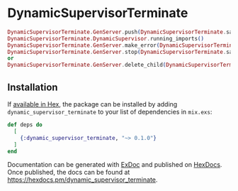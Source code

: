 # DynamicSupervisorTerminate

```elixir
DynamicSupervisorTerminate.GenServer.push(DynamicSupervisorTerminate.sample_init(1))
DynamicSupervisorTerminate.DynamicSupervisor.running_imports()
DynamicSupervisorTerminate.GenServer.make_error(DynamicSupervisorTerminate.sample_init(1).name)
DynamicSupervisorTerminate.GenServer.stop(DynamicSupervisorTerminate.sample_init(1).name)
or
DynamicSupervisorTerminate.GenServer.delete_child(DynamicSupervisorTerminate.sample_init(1).name)
```

## Installation

If [available in Hex](https://hex.pm/docs/publish), the package can be installed
by adding `dynamic_supervisor_terminate` to your list of dependencies in `mix.exs`:

```elixir
def deps do
  [
    {:dynamic_supervisor_terminate, "~> 0.1.0"}
  ]
end
```

Documentation can be generated with [ExDoc](https://github.com/elixir-lang/ex_doc)
and published on [HexDocs](https://hexdocs.pm). Once published, the docs can
be found at <https://hexdocs.pm/dynamic_supervisor_terminate>.

